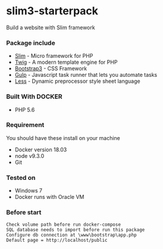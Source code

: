 # slim3-starterpack

Build a website with Slim framework

### Package include
* [Slim](https://www.slimframework.com/) - Micro framework for PHP
* [Twig](https://twig.symfony.com/) - A modern template engine for PHP
* [Bootstrap3](http://bootstrapdocs.com/v3.0.3/docs/getting-started/) - CSS Framework
* [Gulp](https://gulpjs.com/) - Javascript task runner that lets you automate tasks
* [Less](http://lesscss.org/) - Dynamic preprocessor style sheet language

### Built With DOCKER
* PHP 5.6

### Requirement
You should have these install on your machine
* Docker version 18.03
* node v9.3.0
* Git

### Tested on 
* Windows 7
* Docker runs with Oracle VM

### Before start
```
Check volume path before run docker-compose
SQL database needs to import before run this package
Configure db connection at \www\bootstrap\app.php
Default page = http://localhost/public
```